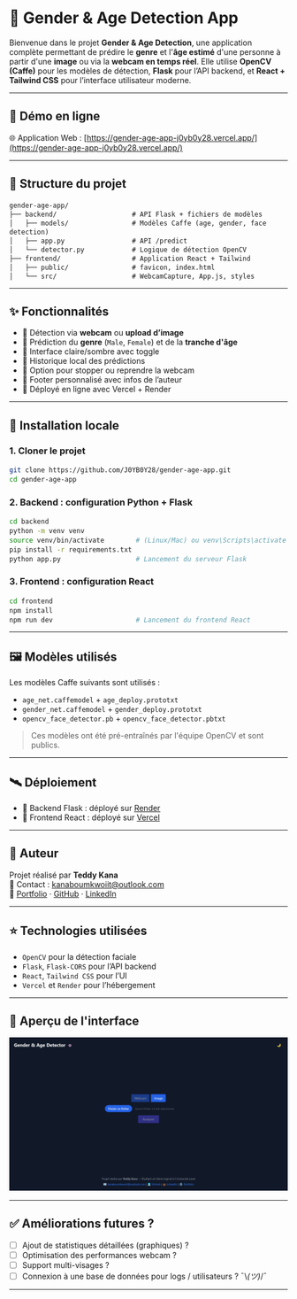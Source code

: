 
# 🧠 Gender & Age Detection App

Bienvenue dans le projet **Gender & Age Detection**, une application complète permettant de prédire le **genre** et l'**âge estimé** d'une personne à partir d'une **image** ou via la **webcam en temps réel**. Elle utilise **OpenCV (Caffe)** pour les modèles de détection, **Flask** pour l’API backend, et **React + Tailwind CSS** pour l’interface utilisateur moderne.

---

## 🔗 Démo en ligne

🌐 Application Web : [https://gender-age-app-j0yb0y28.vercel.app/](https://gender-age-app-j0yb0y28.vercel.app/) 

---

## 📁 Structure du projet

```
gender-age-app/
├── backend/                   # API Flask + fichiers de modèles
│   ├── models/                # Modèles Caffe (age, gender, face detection)
│   ├── app.py                 # API /predict
│   └── detector.py            # Logique de détection OpenCV
├── frontend/                  # Application React + Tailwind
│   ├── public/                # favicon, index.html
│   └── src/                   # WebcamCapture, App.js, styles
```

---

## ✨ Fonctionnalités

- 🎥 Détection via **webcam** ou **upload d’image**
- 🔎 Prédiction du **genre** (`Male`, `Female`) et de la **tranche d'âge**
- 🌙 Interface claire/sombre avec toggle
- 📜 Historique local des prédictions
- 📂 Option pour stopper ou reprendre la webcam
- 🦶 Footer personnalisé avec infos de l’auteur
- 🚀 Déployé en ligne avec Vercel + Render

---

## 🚀 Installation locale

### 1. Cloner le projet

```bash
git clone https://github.com/J0YB0Y28/gender-age-app.git
cd gender-age-app
```

### 2. Backend : configuration Python + Flask

```bash
cd backend
python -m venv venv
source venv/bin/activate        # (Linux/Mac) ou venv\Scripts\activate (Windows)
pip install -r requirements.txt
python app.py                   # Lancement du serveur Flask
```

### 3. Frontend : configuration React

```bash
cd frontend
npm install
npm run dev                     # Lancement du frontend React
```

---

## 🖼️ Modèles utilisés

Les modèles Caffe suivants sont utilisés :

- `age_net.caffemodel` + `age_deploy.prototxt`
- `gender_net.caffemodel` + `gender_deploy.prototxt`
- `opencv_face_detector.pb` + `opencv_face_detector.pbtxt`

> Ces modèles ont été pré-entraînés par l'équipe OpenCV et sont publics.

---

## 🛰️ Déploiement

- 🎯 Backend Flask : déployé sur [Render](https://render.com)
- 🎯 Frontend React : déployé sur [Vercel](https://vercel.com)

---

## 🙌 Auteur

Projet réalisé par **Teddy Kana**  
📧 Contact : [kanaboumkwoiit@outlook.com](mailto:kanaboumkwoiit@outlook.com)  
🔗 [Portfolio](https://j0yb0y28.github.io/portfolio/) · [GitHub](https://github.com/J0YB0Y28) · [LinkedIn](https://www.linkedin.com/in/teddy-kana-6a26832b9/)

---

## ⭐ Technologies utilisées

- `OpenCV` pour la détection faciale
- `Flask`, `Flask-CORS` pour l’API backend
- `React`, `Tailwind CSS` pour l’UI
- `Vercel` et `Render` pour l’hébergement

---

## 📸 Aperçu de l'interface

<img src="frontend/public/demo-ui.jpeg" width="600">

---

## ✅ Améliorations futures ?

- [ ] Ajout de statistiques détaillées (graphiques) ? 
- [ ] Optimisation des performances webcam ?
- [ ] Support multi-visages ?
- [ ] Connexion à une base de données pour logs / utilisateurs ?
¯\\_(ツ)_/¯

---

